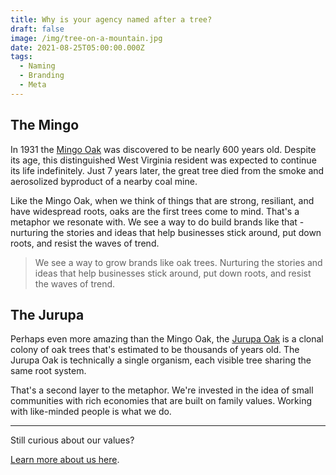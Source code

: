 ```yaml
---
title: Why is your agency named after a tree?
draft: false
image: /img/tree-on-a-mountain.jpg
date: 2021-08-25T05:00:00.000Z
tags:
  - Naming
  - Branding
  - Meta
---
```


## The Mingo

In 1931 the [Mingo Oak](http://www.nativetreesociety.org/historic/mingo_oak.htm) was discovered to be nearly 600 years old. Despite its age, this distinguished West Virginia resident was expected to continue its life indefinitely. Just 7 years later, the great tree died from the smoke and aerosolized byproduct of a nearby coal mine.

Like the Mingo Oak, when we think of things that are strong, resiliant, and have widespread roots, oaks are the first trees come to mind. That's a metaphor we resonate with. We see a way to do build brands like that - nurturing the stories and ideas that help businesses stick around, put down roots, and resist the waves of trend.

> We see a way to grow brands like oak trees. Nurturing the stories and ideas that help businesses stick around, put down roots, and resist the waves of trend.

## The Jurupa

Perhaps even more amazing than the Mingo Oak, the [Jurupa Oak](https://en.wikipedia.org/wiki/Jurupa_Oak) is a clonal colony of oak trees that's estimated to be thousands of years old. The Jurupa Oak is technically a single organism, each visible tree sharing the same root system.

That's a second layer to the metaphor. We're invested in the idea of small communities with rich economies that are built on family values. Working with like-minded people is what we do.

---

Still curious about our values?

[Learn more about us here](/about).